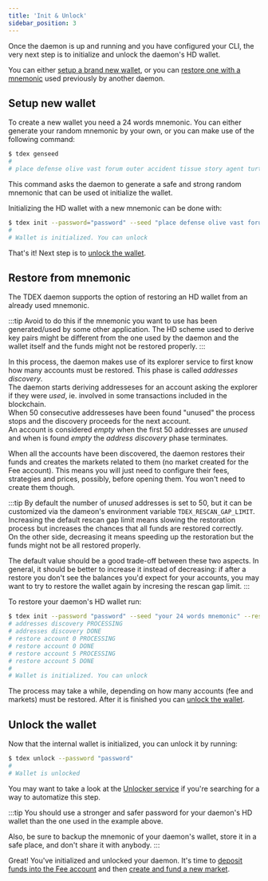 ```yaml
---
title: 'Init & Unlock'
sidebar_position: 3
---
```


Once the daemon is up and running and you have configured your CLI, the very next step is to initialize and unlock the daemon's HD wallet.

You can either [setup a brand new wallet](#setup-new-wallet), or you can [restore one with a mnemonic](#restore-from-mnemonic) used previously by another daemon.

## Setup new wallet

To create a new wallet you need a 24 words mnemonic. You can either generate your random mnemonic by your own, or you can make use of the following command:

```bash
$ tdex genseed
# 
# place defense olive vast forum outer accident tissue story agent turtle desert wool wink device glass cruise chalk simple club enforce borrow health fat
```

This command asks the daemon to generate a safe and strong random mnemonic that can be used ot initialize the wallet.

Initializing the HD wallet with a new mnemonic can be done with:

```bash
$ tdex init --password="password" --seed "place defense olive vast forum outer accident tissue story agent turtle desert wool wink device glass cruise chalk simple club enforce borrow health fat"
#
# Wallet is initialized. You can unlock
```

That's it! Next step is to [unlock the wallet](#unlock-the-wallet).

## Restore from mnemonic

The TDEX daemon supports the option of restoring an HD wallet from an already used mnemonic.

:::tip
Avoid to do this if the mnemonic you want to use has been generated/used by some other application. The HD scheme used to derive key pairs might be different from the one used by the daemon and the wallet itself and the funds might not be restored properly.
:::

In this process, the daemon makes use of its explorer service to first know how many accounts must be restored. This phase is called *addresses discovery*.  
The daemon starts deriving addresseses for an account asking the explorer if they were *used*, ie. involved in some transactions included in the blockchain.  
When 50 consecutive addresseses have been found "unused" the process stops and the discovery proceeds for the next account.  
An account is considered *empty* when the first 50 addresses are *unused* and when is found *empty* the *address discovery* phase terminates.

When all the accounts have been discovered, the daemon restores their funds and creates the markets related to them (no market created for the Fee account). This means you will just need to configure their fees, strategies and prices, possibly, before opening them. You won't need to create them though.

:::tip
By default the number of *unused* addresses is set to 50, but it can be customized via the dameon's environment variable `TDEX_RESCAN_GAP_LIMIT`.  
Increasing the default rescan gap limit means slowing the restoration process but increases the chances that all funds are restored correctly.  
On the other side, decreasing it means speeding up the restoration but the funds might not be all restored properly.

The default value should be a good trade-off between these two aspects. In general, it should be better to increase it instead of decreasing: if after a restore you don't see the balances you'd expect for your accounts, you may want to try to restore the wallet again by incresing the rescan gap limit.
:::

To restore your daemon's HD wallet run:

```bash
$ tdex init --password "password" --seed "your 24 words mnemonic" --restore
# addresses discovery PROCESSING
# addresses discovery DONE
# restore account 0 PROCESSING
# restore account 0 DONE
# restore account 5 PROCESSING
# restore account 5 DONE
#
# Wallet is initialized. You can unlock
```

The process may take a while, depending on how many accounts (fee and markets) must be restored. After it is finished you can [unlock the wallet](#unlock-the-wallet).



## Unlock the wallet

Now that the internal wallet is initialized, you can unlock it by running:

```bash
$ tdex unlock --password "password"
#
# Wallet is unlocked
```

You may want to take a look at the [Unlocker service](../unlocker.md) if you're searching for a way to automatize this step.

:::tip
You should use a stronger and safer password for your daemon's HD wallet than the one used in the example above.

Also, be sure to backup the mnemonic of your daemon's wallet, store it in a safe place, and don't share it with anybody.
:::

Great! You've initialized and unlocked your daemon. It's time to [deposit funds into the Fee account](fee/deposit_funds.md) and then [create and fund a new market](market/deposit_funds.md).
